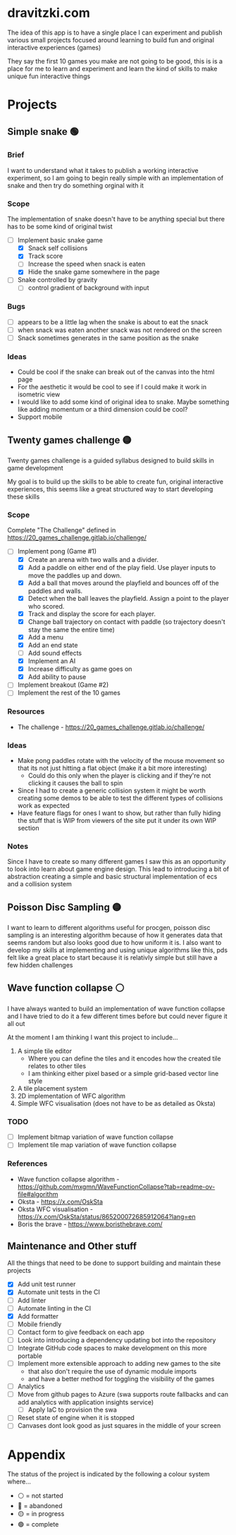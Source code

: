 # dravitzki.com

The idea of this app is to have a single place I can experiment and publish various small projects focused around learning to build fun and original interactive experiences (games)

They say the first 10 games you make are not going to be good, this is is a place for me to learn and experiment and learn the kind
of skills to make unique fun interactive things

# Projects

## Simple snake 🟢

### Brief

I want to understand what it takes to publish a working interactive experiment, so I am going to begin really simple with an implementation of snake and then try do something orginal with it

### Scope

The implementation of snake doesn't have to be anything special but there has to be some kind of original twist

- [ ] Implement basic snake game
  - [x] Snack self collisions
  - [x] Track score
  - [ ] Increase the speed when snack is eaten
  - [x] Hide the snake game somewhere in the page
- [ ] Snake controlled by gravity
  - [ ] control gradient of background with input

### Bugs

- [ ] appears to be a little lag when the snake is about to eat the snack
- [ ] when snack was eaten another snack was not rendered on the screen
- [ ] Snack sometimes generates in the same position as the snake

### Ideas

- Could be cool if the snake can break out of the canvas into the html page
- For the aesthetic it would be cool to see if I could make it work in isometric view
- I would like to add some kind of original idea to snake. Maybe something like adding momentum or a third dimension could be cool?
- Support mobile

## Twenty games challenge 🟡

Twenty games challenge is a guided syllabus designed to build skills in game development

My goal is to build up the skills to be able to create fun, original interactive experiences, this seems like a
great structured way to start developing these skills

### Scope

Complete "The Challenge" defined in https://20_games_challenge.gitlab.io/challenge/

- [ ] Implement pong (Game #1)
  - [x] Create an arena with two walls and a divider.
  - [x] Add a paddle on either end of the play field. Use player inputs to move the paddles up and down.
  - [x] Add a ball that moves around the playfield and bounces off of the paddles and walls.
  - [x] Detect when the ball leaves the playfield. Assign a point to the player who scored.
  - [x] Track and display the score for each player.
  - [x] Change ball trajectory on contact with paddle (so trajectory doesn't stay the same the entire time)
  - [x] Add a menu
  - [x] Add an end state
  - [ ] Add sound effects
  - [x] Implement an AI
  - [x] Increase difficulty as game goes on
  - [x] Add ability to pause
- [ ] Implement breakout (Game #2)
- [ ] Implement the rest of the 10 games

### Resources

- The challenge - https://20_games_challenge.gitlab.io/challenge/

### Ideas

- Make pong paddles rotate with the velocity of the mouse movement so that its not just hitting a flat object (make it a bit more interesting)
  - Could do this only when the player is clicking and if they're not clicking it causes the ball to spin
- Since I had to create a generic collision system it might be worth creating some demos to be able to test the different types of collisions work as expected
- Have feature flags for ones I want to show, but rather than fully hiding the stuff that is WIP from viewers of the site put it under its own WIP section

### Notes

Since I have to create so many different games I saw this as an opportunity to look into learn about game engine design. This lead to introducing a bit of
abstraction creating a simple and basic structural implementation of ecs and a collision system

## Poisson Disc Sampling 🟡

I want to learn to different algorithms useful for procgen, poisson disc sampling is an interesting algorithm because of how it generates data that seems random but also looks good due to how uniform it is. I also want to develop my skills at implementing and using unique algorithms like this, pds felt like a great place to start because it is relativly simple but still have a few hidden challenges

## Wave function collapse ⚪

I have always wanted to build an implementation of wave function collapse and I have tried to do it a few different times before but could never figure it all out

At the moment I am thinking I want this project to include...

1. A simple tile editor
   - Where you can define the tiles and it encodes how the created tile relates to other tiles
   - I am thinking either pixel based or a simple grid-based vector line style
2. A tile placement system
3. 2D implementation of WFC algorithm
4. Simple WFC visualisation (does not have to be as detailed as Oksta)

### TODO

- [ ] Implement bitmap variation of wave function collapse
- [ ] Implement tile map variation of wave function collapse

### References

- Wave function collapse algorithm - https://github.com/mxgmn/WaveFunctionCollapse?tab=readme-ov-file#algorithm
- Oksta - https://x.com/OskSta
- Oksta WFC visualisation - https://x.com/OskSta/status/865200072685912064?lang=en
- Boris the brave - https://www.boristhebrave.com/

## Maintenance and Other stuff

All the things that need to be done to support building and maintain these projects

- [x] Add unit test runner
- [x] Automate unit tests in the CI
- [ ] Add linter
- [ ] Automate linting in the CI
- [x] Add formatter
- [ ] Mobile friendly
- [ ] Contact form to give feedback on each app
- [ ] Look into introducing a dependency updating bot into the repository
- [ ] Integrate GitHub code spaces to make development on this more portable
- [ ] Implement more extensible approach to adding new games to the site
  - that also don't require the use of dynamic module imports
  - and have a better method for toggling the visibility of the games
- [ ] Analytics
- [ ] Move from github pages to Azure (swa supports route fallbacks and can add analytics with application insights service)
  - [ ] Apply IaC to provision the swa
- [ ] Reset state of engine when it is stopped
- [ ] Canvases dont look good as just squares in the middle of your screen

# Appendix

The status of the project is indicated by the following a colour system where...

- ⚪ = not started
- 🔴 = abandoned
- 🟡 = in progress
- 🟢 = complete
